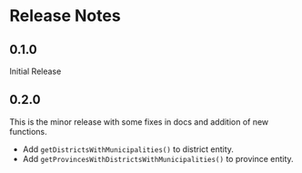 # Release Notes

## 0.1.0

Initial Release

## 0.2.0

This is the minor release with some fixes in docs and addition of new functions.

- Add `getDistrictsWithMunicipalities()` to district entity.
- Add `getProvincesWithDistrictsWithMunicipalities()` to province entity.
